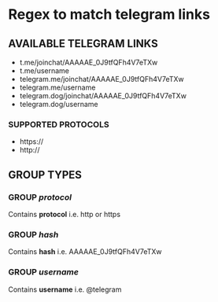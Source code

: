 <h1>Regex to match telegram links</h1>

<h2>AVAILABLE TELEGRAM LINKS</h2>

<ul><li>t.me/joinchat/AAAAAE_0J9tfQFh4V7eTXw</li>

<li>t.me/username</li>

<li>telegram.me/joinchat/AAAAAE_0J9tfQFh4V7eTXw</li>

<li>telegram.me/username</li>

<li>telegram.dog/joinchat/AAAAAE_0J9tfQFh4V7eTXw</li>

<li>telegram.dog/username</li>
</ul>

<h3>SUPPORTED PROTOCOLS</h3>

<ul>
<li>https://</li>

<li>http://</li>
</ul>

<h2>GROUP TYPES</h2>

<h3>GROUP <i>protocol</i></h3>

Contains <b>protocol</b> i.e. http or https

<h3>GROUP <i>hash</i></h3>

Contains <b>hash</b> i.e. AAAAAE_0J9tfQFh4V7eTXw

<h3>GROUP <i>username</i></h3>

Contains <b>username</b> i.e. @telegram
